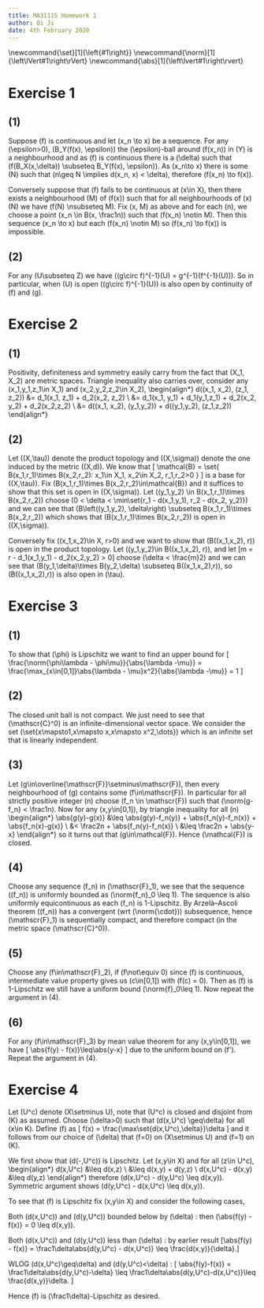 ```yaml
---
title: MA3111S Homework 1
author: Qi Ji
date: 4th February 2020
---
```


\newcommand{\set}[1]{\left\{#1\right\}}
\newcommand{\norm}[1]{\left\lVert#1\right\rVert}
\newcommand{\abs}[1]{\left\lvert#1\right\rvert}

# Exercise 1

## (1)

Suppose \(f\) is continuous and let \(x_n \to x\) be a sequence.
For any \(\epsilon>0\),
\(B_Y(f(x), \epsilon)\) the \(\epsilon\)-ball around \(f(x_n)\) in \(Y\) is a neighbourhood and
as \(f\) is continuous there is a \(\delta\) such that \(f(B_X(x,\delta)) \subseteq B_Y(f(x), \epsilon)\).
As \(x_n\to x\) there is some \(N\) such that \(n\geq N \implies d(x_n, x) < \delta\), therefore \(f(x_n) \to f(x)\).

Conversely suppose that \(f\) fails to be continuous at \(x\in X\),
then there exists a neighbourhood \(M\) of \(f(x)\) such that
for all neighbourhoods of \(x\) \(N\) we have \(f(N) \nsubseteq M\).
Fix \(x, M\) as above and for each \(n\),
we choose a point \(x_n \in B(x, \frac1n)\)
such that \(f(x_n) \notin M\).
Then this sequence \(x_n \to x\) but each \(f(x_n) \notin M\)
so \(f(x_n) \to f(x)\) is impossible.

## (2)

For any \(U\subseteq Z\) we have \((g\circ f)^{-1}(U) = g^{-1}(f^{-1}(U))\).
So in particular, when \(U\) is open \((g\circ f)^{-1}(U)\) is also open by continuity of \(f\) and \(g\).

# Exercise 2

## (1)

Positivity, definiteness and symmetry easily carry from the fact that \(X_1, X_2\) are metric spaces.
Triangle inequality also carries over,
consider any \(x_1,y_1,z_1\in X_1\) and \(x_2,y_2,z_2\in X_2\),
\begin{align*}
d((x_1, x_2), (z_1, z_2))
&= d_1(x_1, z_1) + d_2(x_2, z_2) \\
&= d_1(x_1, y_1) + d_1(y_1,z_1) + d_2(x_2, y_2) + d_2(x_2,z_2) \\
&= d((x_1, x_2), (y_1,y_2)) + d((y_1,y_2), (z_1,z_2))
\end{align*}

## (2)

Let \((X,\tau)\) denote the product topology and \((X,\sigma)\) denote the one induced by the metric \((X,d)\).
We know that \[
\mathcal{B} = \set{ B(x_1,r_1)\times B(x_2,r_2): x_1\in X_1, x_2\in X_2, r_1,r_2>0 }
\]
is a base for \((X,\tau)\).
Fix \(B(x_1,r_1)\times B(x_2,r_2)\in\mathcal{B}\)
and it suffices to show that this set is open in \((X,\sigma)\).
Let \((y_1,y_2) \in B(x_1,r_1)\times B(x_2,r_2)\)
choose \(0 < \delta < \min\set{r_1 - d(x_1,y_1), r_2 - d(x_2, y_2)}\)
and we can see that \(B\left((y_1,y_2), \delta\right) \subseteq B(x_1,r_1)\times B(x_2,r_2)\) which shows that \(B(x_1,r_1)\times B(x_2,r_2)\) is open in \((X,\sigma)\).

Conversely fix \((x_1,x_2)\in X, r>0\) and we want to show that
\(B((x_1,x_2), r)\) is open in the product topology.
Let \((y_1,y_2)\in B((x_1,x_2), r)\), and let
\[m = r - d_1(x_1,y_1) - d_2(x_2,y_2) > 0\]
choose \(\delta < \frac{m}2\) and we can see that
\(B(y_1,\delta)\times B(y_2,\delta) \subseteq B((x_1,x_2),r)\),
so \(B((x_1,x_2),r)\) is also open in \(\tau\).

# Exercise 3

## (1)

To show that \(\phi\) is Lipschitz we want to find an upper bound for
\[
\frac{\norm{\phi\lambda - \phi\mu}}{\abs{\lambda -\mu}}
= \frac{\max_{x\in[0,1]}\abs{\lambda - \mu}x^2}{\abs{\lambda -\mu}}
= 1
\]

## (2)

The closed unit ball is not compact. We just need to see that \(\mathscr{C}^0\)
is an infinite-dimensional vector space.
We consider the set \(\set{x\mapsto1,x\mapsto x,x\mapsto x^2,\dots}\)
which is an infinite set that is linearly independent.

## (3)

Let \(g\in\overline{\mathscr{F}}\setminus\mathscr{F}\), then every neighbourhood of \(g\) contains some \(f\in\mathscr{F}\).
In particular for all strictly positive integer \(n\) choose
\(f_n \in \mathscr{F}\) such that \(\norm{g-f_n} < \frac1n\).
Now for any \(x,y\in[0,1]\), by triangle inequality for all \(n\)
\begin{align*}
\abs{g(y)-g(x)} &\leq \abs{g(y)-f_n(y)} + \abs{f_n(y)-f_n(x)} + \abs{f_n(x)-g(x)} \\
&< \frac2n + \abs{f_n(y)-f_n(x)} \\
&\leq \frac2n + \abs{y-x}
\end{align*}
so it turns out that \(g\in\mathcal{F}\).
Hence \(\mathcal{F}\) is closed.

## (4)

Choose any sequence \(f_n\) in \(\mathscr{F}_1\),
we see that the sequence \((f_n)\) is uniformly bounded as \(\norm{f_n}_0 \leq 1\).
The sequence is also uniformly equicontinuous as each \(f_n\) is 1-Lipschitz.
By Arzelà–Ascoli theorem \((f_n)\) has a convergent (wrt \(\norm{\cdot}\)) subsequence, hence \(\mathscr{F}_1\) is sequentially compact, and therefore compact
(in the metric space \(\mathscr{C}^0\)).

## (5)

Choose any \(f\in\mathscr{F}_2\), if \(f\not\equiv 0\) since \(f\) is continuous,
intermediate value property gives us \(c\in[0,1]\) with \(f(c) = 0\).
Then as \(f\) is 1-Lipschitz we still have a uniform bound \(\norm{f}_0\leq 1\).
Now repeat the argument in (4).

## (6)

For any \(f\in\mathscr{F}_3\) by mean value theorem for any \(x,y\in[0,1]\), we have
\[ \abs{f(y) - f(x)}\leq\abs{y-x} \]
due to the uniform bound on \(f'\). Repeat the argument in (4).

# Exercise 4

Let \(U^c\) denote \(X\setminus U\), note that \(U^c\) is closed and disjoint from \(K\) as assumed.
Choose \(\delta>0\) such that \(d(x,U^c) \geq\delta\) for all \(x\in K\).
Define \(f\) as
\[ f(x) = \frac{\max\set{d(x,U^c),\delta}}\delta \]
and it follows from our choice of \(\delta\) that \(f=0\) on \(X\setminus U\) and \(f=1\) on \(K\).

We first show that \(d(-,U^c)\) is Lipschitz.
Let \(x,y\in X\) and for all \(z\in U^c\),
\begin{align*}
d(x,U^c) &\leq d(x,z) \\
&\leq d(x,y) + d(y,z) \\
d(x,U^c) - d(x,y) &\leq d(y,z)
\end{align*}
therefore \(d(x,U^c) - d(y,U^c) \leq d(x,y)\).
Symmetric argument shows \(d(y,U^c) - d(x,U^c) \leq d(x,y)\).

To see that \(f\) is Lipschitz fix \(x,y\in X\) and consider the following cases,

Both \(d(x,U^c)\) and \(d(y,U^c)\) bounded below by \(\delta\)
:   then \(\abs{f(y) - f(x)} = 0 \leq d(x,y)\).

Both \(d(x,U^c)\) and \(d(y,U^c)\) less than \(\delta\)
:   by earlier result
\[\abs{f(y) - f(x)} = \frac1\delta\abs{d(y,U^c) - d(x,U^c)} \leq \frac{d(x,y)}{\delta}.\]

WLOG \(d(x,U^c)\geq\delta\) and \(d(y,U^c)<\delta\)
:   \[
\abs{f(y)-f(x)} = \frac1\delta\abs{d(y,U^c)-\delta} \leq \frac1\delta\abs{d(y,U^c)-d(x,U^c)}\leq \frac{d(x,y)}\delta.
\]

Hence \(f\) is \(\frac1\delta\)-Lipschitz as desired.
